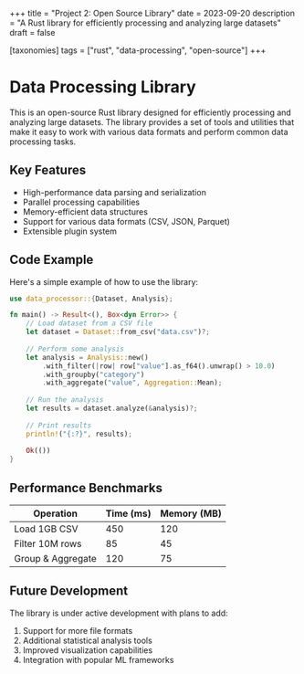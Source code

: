 +++
title = "Project 2: Open Source Library"
date = 2023-09-20
description = "A Rust library for efficiently processing and analyzing large datasets"
draft = false

[taxonomies]
tags = ["rust", "data-processing", "open-source"]
+++

# Data Processing Library

This is an open-source Rust library designed for efficiently processing and analyzing large datasets. The library provides a set of tools and utilities that make it easy to work with various data formats and perform common data processing tasks.

## Key Features

- High-performance data parsing and serialization
- Parallel processing capabilities
- Memory-efficient data structures
- Support for various data formats (CSV, JSON, Parquet)
- Extensible plugin system

## Code Example

Here's a simple example of how to use the library:

```rust
use data_processor::{Dataset, Analysis};

fn main() -> Result<(), Box<dyn Error>> {
    // Load dataset from a CSV file
    let dataset = Dataset::from_csv("data.csv")?;
    
    // Perform some analysis
    let analysis = Analysis::new()
        .with_filter(|row| row["value"].as_f64().unwrap() > 10.0)
        .with_groupby("category")
        .with_aggregate("value", Aggregation::Mean);
    
    // Run the analysis
    let results = dataset.analyze(&analysis)?;
    
    // Print results
    println!("{:?}", results);
    
    Ok(())
}
```

## Performance Benchmarks

| Operation | Time (ms) | Memory (MB) |
|-----------|-----------|-------------|
| Load 1GB CSV | 450 | 120 |
| Filter 10M rows | 85 | 45 |
| Group & Aggregate | 120 | 75 |

## Future Development

The library is under active development with plans to add:

1. Support for more file formats
2. Additional statistical analysis tools
3. Improved visualization capabilities
4. Integration with popular ML frameworks 